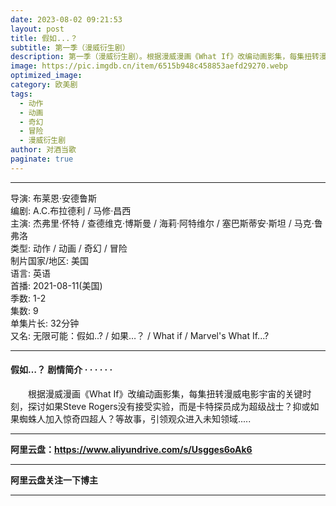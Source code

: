 ```yaml
---
date: 2023-08-02 09:21:53
layout: post
title: 假如...？
subtitle: 第一季（漫威衍生剧）
description: 第一季（漫威衍生剧）。根据漫威漫画《What If》改编动画影集，每集扭转漫威电影宇宙的关键时刻，探讨如果Steve Rogers没有接受实验，而是卡特探员成为超级战士？抑或如果蜘蛛人加入惊奇四超人？等故事，引领观众进入未知领域...
image: https://pic.imgdb.cn/item/6515b948c458853aefd29270.webp
optimized_image: 
category: 欧美剧
tags:
  - 动作
  - 动画
  - 奇幻
  - 冒险
  - 漫威衍生剧
author: 对酒当歌
paginate: true
---
```


---

导演: 布莱恩·安德鲁斯  
编剧: A.C.布拉德利 / 马修·昌西  
主演: 杰弗里·怀特 / 查德维克·博斯曼 / 海莉·阿特维尔 / 塞巴斯蒂安·斯坦 / 马克·鲁弗洛  
类型: 动作 / 动画 / 奇幻 / 冒险  
制片国家/地区: 美国  
语言: 英语  
首播: 2021-08-11(美国)  
季数: 1-2  
集数: 9  
单集片长: 32分钟  
又名: 无限可能：假如..? / 如果…？ / What if / Marvel's What If...?  

---

#### 假如…？ 剧情简介 · · · · · ·

　　根据漫威漫画《What If》改编动画影集，每集扭转漫威电影宇宙的关键时刻，探讨如果Steve Rogers没有接受实验，而是卡特探员成为超级战士？抑或如果蜘蛛人加入惊奇四超人？等故事，引领观众进入未知领域.....

---

**阿里云盘：<https://www.aliyundrive.com/s/Usgges6oAk6>**

---

**阿里云盘关注一下博主**

---
